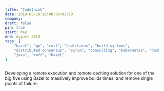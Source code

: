 ```yaml
---
title: "Codethink"
date: 2019-08-18T10:08:56+01:00
company:
draft: false
pin: true
start: May
end: August 2019
tags: [
    "bazel", "go", "rust", "toolchains", "build systems", 
    "distributed consensus", "scrum", "consulting", "kubernetes", "docker",
    "java", "raft", "bazel"
]
---
```

Developing a remote execution and remote caching solution for one of the 
big five using Bazel to massively improve builds times, and remove
single points of failure.
